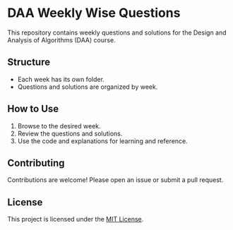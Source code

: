 # DAA Weekly Wise Questions

This repository contains weekly questions and solutions for the Design and Analysis of Algorithms (DAA) course.

## Structure

- Each week has its own folder.
- Questions and solutions are organized by week.

## How to Use

1. Browse to the desired week.
2. Review the questions and solutions.
3. Use the code and explanations for learning and reference.

## Contributing

Contributions are welcome! Please open an issue or submit a pull request.

## License

This project is licensed under the [MIT License](LICENSE).